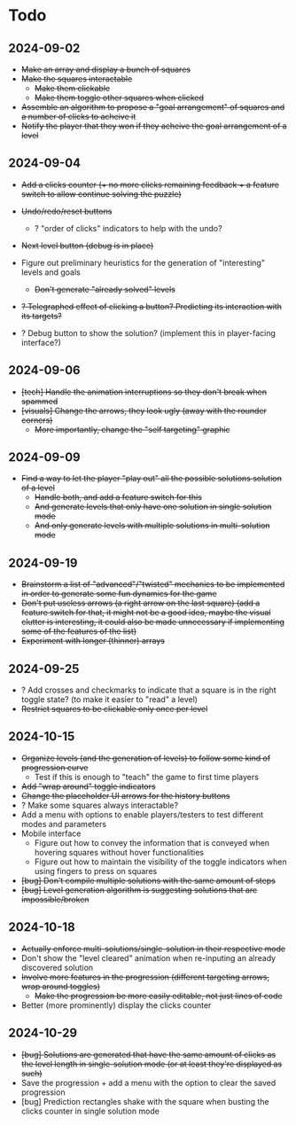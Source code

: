 # Todo

## 2024-09-02

- ~~Make an array and display a bunch of squares~~
- ~~Make the squares interactable~~
	- ~~Make them clickable~~
	- ~~Make them toggle other squares when clicked~~
- ~~Assemble an algorithm to propose a "goal arrangement" of squares and a number of clicks to acheive it~~
- ~~Notify the player that they won if they acheive the goal arrangement of a level~~

## 2024-09-04

- ~~Add a clicks counter (+ no more clicks remaining feedback + a feature switch to allow continue solving the puzzle)~~
- ~~Undo/redo/reset buttons~~ 
	- ? "order of clicks" indicators to help with the undo?
- ~~Next level button (debug is in place)~~

- Figure out preliminary heuristics for the generation of "interesting" levels and goals
	- ~~Don't generate "already solved" levels~~
- ~~? Telegraphed effect of clicking a button? Predicting its interaction with its targets?~~
- ? Debug button to show the solution? (implement this in player-facing interface?)

## 2024-09-06

- ~~[tech] Handle the animation interruptions so they don't break when spammed~~
- ~~[visuals] Change the arrows, they look ugly (away with the rounder corners)~~
	- ~~More importantly, change the "self targeting" graphic~~

## 2024-09-09

- ~~Find a way to let the player "play out" all the possible solutions solution of a level~~
	- ~~Handle both, and add a feature switch for this~~
	- ~~And generate levels that only have one solution in single solution mode~~
	- ~~And only generate levels with multiple solutions in multi-solution mode~~

## 2024-09-19

- ~~Brainstorm a list of "advanced"/"twisted" mechanics to be implemented in order to generate some fun dynamics for the game~~
- ~~Don't put useless arrows (a right arrow on the last square) (add a feature switch for that, it might not be a good idea, maybe the visual clutter is interesting, it could also be made unnecessary if implementing some of the features of the list)~~
- ~~Experiment with longer (thinner) arrays~~

## 2024-09-25

- ? Add crosses and checkmarks to indicate that a square is in the right toggle state? (to make it easier to "read" a level)
- ~~Restrict squares to be clickable only once per level~~

## 2024-10-15

- ~~Organize levels (and the generation of levels) to follow some kind of progression curve~~
	- Test if this is enough to "teach" the game to first time players
- ~~Add "wrap around" toggle indicators~~
- ~~Change the placeholder UI arrows for the history buttons~~
- ? Make some squares always interactable? 
- Add a menu with options to enable players/testers to test different modes and parameters 
- Mobile interface
	- Figure out how to convey the information that is conveyed when hovering squares without hover functionalities
	- Figure out how to maintain the visibility of the toggle indicators when using fingers to press on squares
- ~~[bug] Don't compile multiple solutions with the same amount of steps~~
- ~~[bug] Level generation algorithm is suggesting solutions that are impossible/broken~~

## 2024-10-18

- ~~Actually enforce multi-solutions/single-solution in their respective mode~~
- Don't show the "level cleared" animation when re-inputing an already discovered solution
- ~~Involve more features in the progression (different targeting arrows, wrap around toggles)~~
	- ~~Make the progression be more easily editable, not just lines of code~~
- Better (more prominently) display the clicks counter

## 2024-10-29

- ~~[bug] Solutions are generated that have the same amount of clicks as the level length in single-solution mode (or at least they're displayed as such)~~
- Save the progression + add a menu with the option to clear the saved progression
- [bug] Prediction rectangles shake with the square when busting the clicks counter in single solution mode
